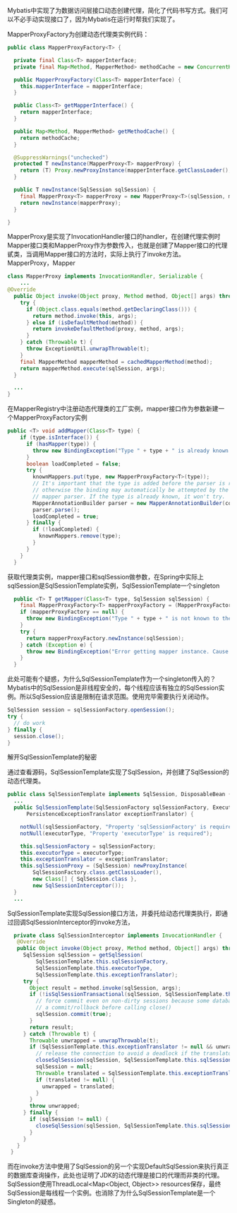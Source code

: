Mybatis中实现了为数据访问层接口动态创建代理，简化了代码书写方式。我们可以不必手动实现接口了，因为Mybatis在运行时帮我们实现了。

MapperProxyFactory为创建动态代理类实例代码：

```java
public class MapperProxyFactory<T> {

  private final Class<T> mapperInterface;
  private final Map<Method, MapperMethod> methodCache = new ConcurrentHashMap<Method, MapperMethod>();

  public MapperProxyFactory(Class<T> mapperInterface) {
    this.mapperInterface = mapperInterface;
  }

  public Class<T> getMapperInterface() {
    return mapperInterface;
  }

  public Map<Method, MapperMethod> getMethodCache() {
    return methodCache;
  }

  @SuppressWarnings("unchecked")
  protected T newInstance(MapperProxy<T> mapperProxy) {
    return (T) Proxy.newProxyInstance(mapperInterface.getClassLoader(), new Class[] { mapperInterface }, mapperProxy);
  }

  public T newInstance(SqlSession sqlSession) {
    final MapperProxy<T> mapperProxy = new MapperProxy<T>(sqlSession, mapperInterface, methodCache);
    return newInstance(mapperProxy);
  }

}
```

MapperProxy是实现了InvocationHandler接口的handler，在创建代理实例时Mapper接口类和MapperProxy作为参数传入，也就是创建了Mapper接口的代理甙类，当调用Mapper接口的方法时，实际上执行了invoke方法。
MapperProxy，Mapper

```java
class MapperProxy implements InvocationHandler, Serializable {
	...
@Override
  public Object invoke(Object proxy, Method method, Object[] args) throws Throwable {
    try {
      if (Object.class.equals(method.getDeclaringClass())) {
        return method.invoke(this, args);
      } else if (isDefaultMethod(method)) {
        return invokeDefaultMethod(proxy, method, args);
      }
    } catch (Throwable t) {
      throw ExceptionUtil.unwrapThrowable(t);
    }
    final MapperMethod mapperMethod = cachedMapperMethod(method);
    return mapperMethod.execute(sqlSession, args);
  }

  ...
}
```

在MapperRegistry中注册动态代理类的工厂实例，mapper接口作为参数新建一个MapperProxyFactory实例

```java
public <T> void addMapper(Class<T> type) {
    if (type.isInterface()) {
      if (hasMapper(type)) {
        throw new BindingException("Type " + type + " is already known to the MapperRegistry.");
      }
      boolean loadCompleted = false;
      try {
        knownMappers.put(type, new MapperProxyFactory<T>(type));
        // It's important that the type is added before the parser is run
        // otherwise the binding may automatically be attempted by the
        // mapper parser. If the type is already known, it won't try.
        MapperAnnotationBuilder parser = new MapperAnnotationBuilder(config, type);
        parser.parse();
        loadCompleted = true;
      } finally {
        if (!loadCompleted) {
          knownMappers.remove(type);
        }
      }
    }
  }
```

获取代理类实例，mapper接口和sqlSession做参数，在Spring中实际上sqlSession是SqlSessionTemplate实例，SqlSessionTemplate一个singleton
```java
  public <T> T getMapper(Class<T> type, SqlSession sqlSession) {
    final MapperProxyFactory<T> mapperProxyFactory = (MapperProxyFactory<T>) knownMappers.get(type);
    if (mapperProxyFactory == null) {
      throw new BindingException("Type " + type + " is not known to the MapperRegistry.");
    }
    try {
      return mapperProxyFactory.newInstance(sqlSession);
    } catch (Exception e) {
      throw new BindingException("Error getting mapper instance. Cause: " + e, e);
    }
  }
  ```
此处可能有个疑惑，为什么SqlSessionTemplate作为一个singleton传入的？
Mybatis中的SqlSession是非线程安全的，每个线程应该有独立的SqlSession实例。所以SqlSession应该是限制在请求范围。使用完毕需要执行关闭动作。
```java
SqlSession session = sqlSessionFactory.openSession();
try {
  // do work
} finally {
  session.close();
}
```
解开SqlSessionTemplate的秘密

通过查看源码，SqlSessionTemplate实现了SqlSession，并创建了SqlSession的动态代理类。
```java
public class SqlSessionTemplate implements SqlSession, DisposableBean {
  ...
  public SqlSessionTemplate(SqlSessionFactory sqlSessionFactory, ExecutorType executorType,
      PersistenceExceptionTranslator exceptionTranslator) {

    notNull(sqlSessionFactory, "Property 'sqlSessionFactory' is required");
    notNull(executorType, "Property 'executorType' is required");

    this.sqlSessionFactory = sqlSessionFactory;
    this.executorType = executorType;
    this.exceptionTranslator = exceptionTranslator;
    this.sqlSessionProxy = (SqlSession) newProxyInstance(
        SqlSessionFactory.class.getClassLoader(),
        new Class[] { SqlSession.class },
        new SqlSessionInterceptor());
  }
  ...
```
 SqlSessionTemplate实现SqlSession接口方法，并委托给动态代理类执行，即通过回调SqlSessionInterceptor的invoke方法，

 ```java
   private class SqlSessionInterceptor implements InvocationHandler {
    @Override
    public Object invoke(Object proxy, Method method, Object[] args) throws Throwable {
      SqlSession sqlSession = getSqlSession(
          SqlSessionTemplate.this.sqlSessionFactory,
          SqlSessionTemplate.this.executorType,
          SqlSessionTemplate.this.exceptionTranslator);
      try {
        Object result = method.invoke(sqlSession, args);
        if (!isSqlSessionTransactional(sqlSession, SqlSessionTemplate.this.sqlSessionFactory)) {
          // force commit even on non-dirty sessions because some databases require
          // a commit/rollback before calling close()
          sqlSession.commit(true);
        }
        return result;
      } catch (Throwable t) {
        Throwable unwrapped = unwrapThrowable(t);
        if (SqlSessionTemplate.this.exceptionTranslator != null && unwrapped instanceof PersistenceException) {
          // release the connection to avoid a deadlock if the translator is no loaded. See issue #22
          closeSqlSession(sqlSession, SqlSessionTemplate.this.sqlSessionFactory);
          sqlSession = null;
          Throwable translated = SqlSessionTemplate.this.exceptionTranslator.translateExceptionIfPossible((PersistenceException) unwrapped);
          if (translated != null) {
            unwrapped = translated;
          }
        }
        throw unwrapped;
      } finally {
        if (sqlSession != null) {
          closeSqlSession(sqlSession, SqlSessionTemplate.this.sqlSessionFactory);
        }
      }
    }
  }
```
而在invoke方法中使用了SqlSession的另一个实现DefaultSqlSession来执行真正的数据库查询操作，此处也证明了JDK的动态代理是接口的代理而非类的代理。
SqlSession使用ThreadLocal<Map<Object, Object>> resources保存，最终SqlSession是每线程一个实例。也消除了为什么SqlSessionTemplate是一个Singleton的疑惑。

